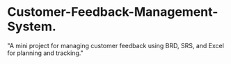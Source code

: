 # Customer-Feedback-Management-System.
"A mini project for managing customer feedback using BRD, SRS, and Excel for planning and tracking."
